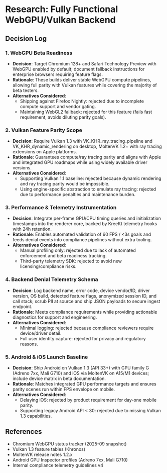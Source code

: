 # Research: Fully Functional WebGPU/Vulkan Backend

## Decision Log

### 1. WebGPU Beta Readiness
- **Decision**: Target Chromium 128+ and Safari Technology Preview with WebGPU enabled by default; document fallback instructions for enterprise browsers requiring feature flags.
- **Rationale**: These builds deliver stable WebGPU compute pipelines, allowing full parity with Vulkan features while covering the majority of beta testers.
- **Alternatives Considered**:
  - Shipping against Firefox Nightly: rejected due to incomplete compute support and vendor gating.
  - Maintaining WebGL2 fallback: rejected for this feature (fails fast requirement, avoids diluting parity goals).

### 2. Vulkan Feature Parity Scope
- **Decision**: Require Vulkan 1.3 with VK_KHR_ray_tracing_pipeline and VK_KHR_dynamic_rendering on desktop, MoltenVK 1.2+ with ray tracing extensions on Apple platforms.
- **Rationale**: Guarantees compute/ray tracing parity and aligns with Apple and integrated GPU roadmaps while using widely available driver versions.
- **Alternatives Considered**:
  - Supporting Vulkan 1.1 baseline: rejected because dynamic rendering and ray tracing parity would be impossible.
  - Using engine-specific abstraction to emulate ray tracing: rejected due to performance penalties and maintenance burden.

### 3. Performance & Telemetry Instrumentation
- **Decision**: Integrate per-frame GPU/CPU timing queries and initialization timestamps into the renderer core, backed by KreeKt telemetry hooks with 24h retention.
- **Rationale**: Enables automated validation of 60 FPS / <3s goals and feeds denial events into compliance pipelines without extra tooling.
- **Alternatives Considered**:
  - Manual profiling only: rejected due to lack of automated enforcement and beta readiness tracking.
  - Third-party telemetry SDK: rejected to avoid new licensing/compliance risks.

### 4. Backend Denial Telemetry Schema
- **Decision**: Log backend name, error code, device vendor/ID, driver version, OS build, detected feature flags, anonymized session ID, and call stack; scrub PII at source and ship JSON payloads to secure ingest endpoint.
- **Rationale**: Meets compliance requirements while providing actionable diagnostics for support and engineering.
- **Alternatives Considered**:
  - Minimal logging: rejected because compliance reviewers require device/driver detail.
  - Full user identity capture: rejected for privacy and regulatory reasons.

### 5. Android & iOS Launch Baseline
- **Decision**: Ship Android on Vulkan 1.3 (API 33+) with GPU family G (Adreno 7xx, Mali G710) and iOS via MoltenVK on A15/M1 devices; include device matrix in beta documentation.
- **Rationale**: Matches integrated GPU performance targets and ensures parity scenes run within FPS envelope on mobile.
- **Alternatives Considered**:
  - Delaying iOS: rejected by product requirement for day-one mobile parity.
  - Supporting legacy Android API < 30: rejected due to missing Vulkan 1.3 capabilities.

## References
- Chromium WebGPU status tracker (2025-09 snapshot)
- Vulkan 1.3 feature tables (Khronos)
- MoltenVK release notes 1.2.x
- Android GPU Inspector profiles (Adreno 7xx, Mali G710)
- Internal compliance telemetry guidelines v4
